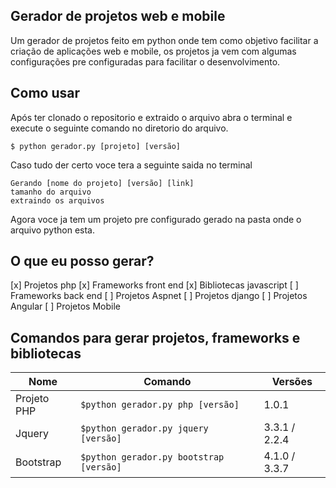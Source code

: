 ## Gerador de projetos web e mobile
Um gerador de projetos feito em python onde tem como objetivo facilitar a criação de aplicações web e mobile, os projetos ja vem com algumas configurações pre configuradas para facilitar o desenvolvimento.

## Como usar
Após ter clonado o repositorio e extraido o arquivo abra o terminal e  execute o seguinte comando no diretorio do arquivo.

```$ python gerador.py [projeto] [versão]```

Caso tudo der certo voce tera a seguinte saida no terminal

```
Gerando [nome do projeto] [versão] [link]
tamanho do arquivo
extraindo os arquivos
```

Agora voce ja tem um projeto pre configurado gerado na pasta onde o arquivo python esta.


## O que eu posso gerar?
[x] Projetos php
[x] Frameworks front end
[x] Bibliotecas javascript
[ ] Frameworks back end
[ ] Projetos Aspnet
[ ] Projetos django
[ ] Projetos Angular
[ ] Projetos Mobile

## Comandos para gerar projetos, frameworks e bibliotecas
Nome | Comando | Versões
------------ | ------------- | -------------
Projeto PHP | ```$python gerador.py php [versão]``` | 1.0.1
Jquery | ```$python gerador.py jquery [versão]``` |3.3.1 / 2.2.4
Bootstrap | ```$python gerador.py bootstrap [versão]``` | 4.1.0 / 3.3.7 
